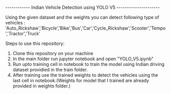 ------------ Indian Vehicle Detection using YOLO V5 ---------------------

Using the given dataset and the weights you can detect following type of vehicles :
  'Auto_Rickshaw','Bicycle','Bike','Bus','Car','Cycle_Rickshaw','Scooter','Tempo','Tractor','Truck'

Steps to use this repository:
1) Clone this repository on your machine
2) In the main folder run jupyter notebook and open "YOLO_V5.ipynb"
3) Run upto training cell in notebook to train the model using Indian driving dataset providied in the train folder.
4) After training use the trained weights to detect the vehicles using the last cell in notebook.(Weights for model that I trained are already provided in weights folder.)
